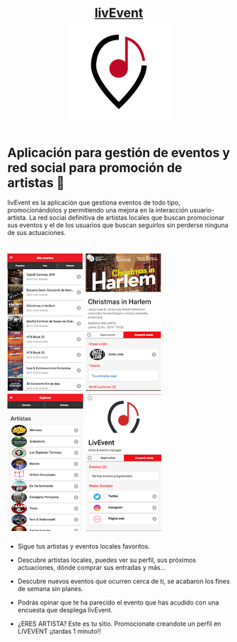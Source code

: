 <h1 align="center">
<a href="https://play.google.com/store/apps/details?id=es.livevent.tlm">livEvent</a>
<br>
<img src="logo.png">
</h1>

Aplicación para gestión de eventos y red social para promoción de artistas 🎵
===

livEvent es la aplicación que gestiona eventos de todo tipo, promocionándolos y permitiendo una mejora en la interacción usuario-artista. La red social definitiva de artistas locales que buscan promocionar sus eventos y el de los usuarios que buscan seguirlos sin perderse ninguna de sus actuaciones.

![events](events.png)
![event_detail](event_detail.png)
![artists](artists.png)
![artist_detail](artist_detail.png)
===

- Sigue tus artistas y eventos locales favoritos. 

- Descubre artistas locales, puedes ver su perfil, sus próximos actuaciones, dónde comprar sus entradas y más...

- Descubre nuevos eventos que ocurren cerca de ti, se acabaron los fines de semana sin planes. 

- Podrás opinar que te ha parecido el evento que has acudido con una encuesta que desplega livEvent.

- ¿ERES ARTISTA? Este es tu sitio. Promocionate creandote un perfil en LIVEVENT ¡¡tardas 1 minuto!!
